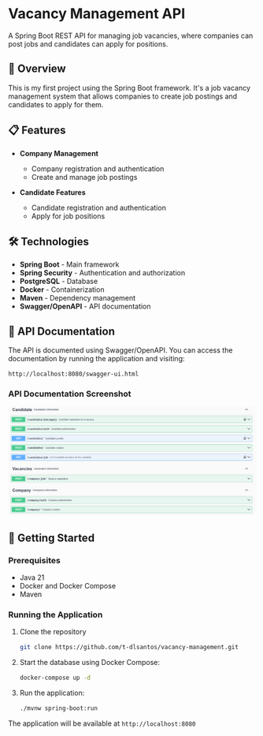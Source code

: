 # Vacancy Management API

A Spring Boot REST API for managing job vacancies, where companies can post jobs and candidates can apply for positions.

## 🚀 Overview

This is my first project using the Spring Boot framework. It's a job vacancy management system that allows companies to create job postings and candidates to apply for them.

## 📋 Features

- **Company Management**
  - Company registration and authentication
  - Create and manage job postings

- **Candidate Features**
  - Candidate registration and authentication
  - Apply for job positions

## 🛠 Technologies

- **Spring Boot** - Main framework
- **Spring Security** - Authentication and authorization
- **PostgreSQL** - Database
- **Docker** - Containerization
- **Maven** - Dependency management
- **Swagger/OpenAPI** - API documentation

## 📝 API Documentation

The API is documented using Swagger/OpenAPI. You can access the documentation by running the application and visiting:

```
http://localhost:8080/swagger-ui.html
```

### API Documentation Screenshot

![Swagger Screenshot](/swagger_ui.png)

## 🚦 Getting Started

### Prerequisites

- Java 21
- Docker and Docker Compose
- Maven

### Running the Application

1. Clone the repository
    ```bash
   git clone https://github.com/t-dlsantos/vacancy-management.git
    ```
2. Start the database using Docker Compose:
   ```bash
   docker-compose up -d
   ```
3. Run the application:
   ```bash
   ./mvnw spring-boot:run
   ```

The application will be available at `http://localhost:8080`